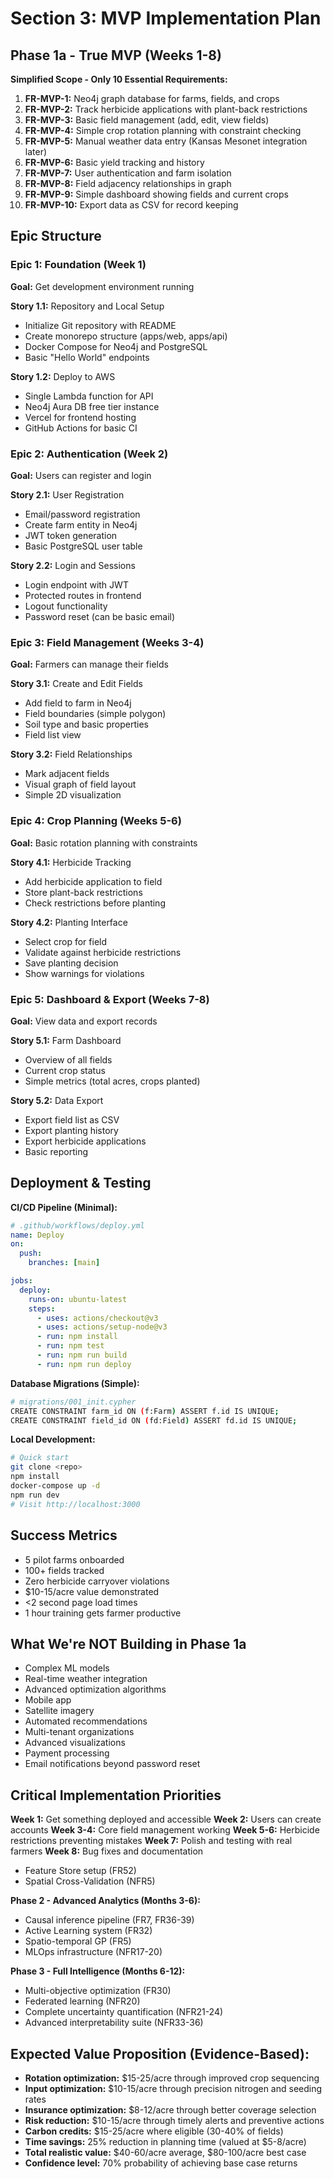 # Section 3: MVP Implementation Plan

## Phase 1a - True MVP (Weeks 1-8)

**Simplified Scope - Only 10 Essential Requirements:**

1. **FR-MVP-1:** Neo4j graph database for farms, fields, and crops
2. **FR-MVP-2:** Track herbicide applications with plant-back restrictions
3. **FR-MVP-3:** Basic field management (add, edit, view fields)
4. **FR-MVP-4:** Simple crop rotation planning with constraint checking
5. **FR-MVP-5:** Manual weather data entry (Kansas Mesonet integration later)
6. **FR-MVP-6:** Basic yield tracking and history
7. **FR-MVP-7:** User authentication and farm isolation
8. **FR-MVP-8:** Field adjacency relationships in graph
9. **FR-MVP-9:** Simple dashboard showing fields and current crops
10. **FR-MVP-10:** Export data as CSV for record keeping

## Epic Structure

### Epic 1: Foundation (Week 1)
**Goal:** Get development environment running

**Story 1.1:** Repository and Local Setup
- Initialize Git repository with README
- Create monorepo structure (apps/web, apps/api)
- Docker Compose for Neo4j and PostgreSQL
- Basic "Hello World" endpoints

**Story 1.2:** Deploy to AWS
- Single Lambda function for API
- Neo4j Aura DB free tier instance
- Vercel for frontend hosting
- GitHub Actions for basic CI

### Epic 2: Authentication (Week 2)
**Goal:** Users can register and login

**Story 2.1:** User Registration
- Email/password registration
- Create farm entity in Neo4j
- JWT token generation
- Basic PostgreSQL user table

**Story 2.2:** Login and Sessions
- Login endpoint with JWT
- Protected routes in frontend
- Logout functionality
- Password reset (can be basic email)

### Epic 3: Field Management (Weeks 3-4)
**Goal:** Farmers can manage their fields

**Story 3.1:** Create and Edit Fields
- Add field to farm in Neo4j
- Field boundaries (simple polygon)
- Soil type and basic properties
- Field list view

**Story 3.2:** Field Relationships
- Mark adjacent fields
- Visual graph of field layout
- Simple 2D visualization

### Epic 4: Crop Planning (Weeks 5-6)
**Goal:** Basic rotation planning with constraints

**Story 4.1:** Herbicide Tracking
- Add herbicide application to field
- Store plant-back restrictions
- Check restrictions before planting

**Story 4.2:** Planting Interface
- Select crop for field
- Validate against herbicide restrictions
- Save planting decision
- Show warnings for violations

### Epic 5: Dashboard & Export (Weeks 7-8)
**Goal:** View data and export records

**Story 5.1:** Farm Dashboard
- Overview of all fields
- Current crop status
- Simple metrics (total acres, crops planted)

**Story 5.2:** Data Export
- Export field list as CSV
- Export planting history
- Export herbicide applications
- Basic reporting

## Deployment & Testing

**CI/CD Pipeline (Minimal):**
```yaml
# .github/workflows/deploy.yml
name: Deploy
on:
  push:
    branches: [main]

jobs:
  deploy:
    runs-on: ubuntu-latest
    steps:
      - uses: actions/checkout@v3
      - uses: actions/setup-node@v3
      - run: npm install
      - run: npm test
      - run: npm run build
      - run: npm run deploy
```

**Database Migrations (Simple):**
```bash
# migrations/001_init.cypher
CREATE CONSTRAINT farm_id ON (f:Farm) ASSERT f.id IS UNIQUE;
CREATE CONSTRAINT field_id ON (fd:Field) ASSERT fd.id IS UNIQUE;
```

**Local Development:**
```bash
# Quick start
git clone <repo>
npm install
docker-compose up -d
npm run dev
# Visit http://localhost:3000
```

## Success Metrics

- 5 pilot farms onboarded
- 100+ fields tracked
- Zero herbicide carryover violations
- $10-15/acre value demonstrated
- <2 second page load times
- 1 hour training gets farmer productive

## What We're NOT Building in Phase 1a

- Complex ML models
- Real-time weather integration  
- Advanced optimization algorithms
- Mobile app
- Satellite imagery
- Automated recommendations
- Multi-tenant organizations
- Advanced visualizations
- Payment processing
- Email notifications beyond password reset

## Critical Implementation Priorities

**Week 1:** Get something deployed and accessible
**Week 2:** Users can create accounts
**Week 3-4:** Core field management working
**Week 5-6:** Herbicide restrictions preventing mistakes
**Week 7:** Polish and testing with real farmers
**Week 8:** Bug fixes and documentation
- Feature Store setup (FR52)
- Spatial Cross-Validation (NFR5)

**Phase 2 - Advanced Analytics (Months 3-6):**
- Causal inference pipeline (FR7, FR36-39)
- Active Learning system (FR32)
- Spatio-temporal GP (FR5)
- MLOps infrastructure (NFR17-20)

**Phase 3 - Full Intelligence (Months 6-12):**
- Multi-objective optimization (FR30)
- Federated learning (NFR20)
- Complete uncertainty quantification (NFR21-24)
- Advanced interpretability suite (NFR33-36)

## Expected Value Proposition (Evidence-Based):
- **Rotation optimization:** $15-25/acre through improved crop sequencing
- **Input optimization:** $10-15/acre through precision nitrogen and seeding rates
- **Insurance optimization:** $8-12/acre through better coverage selection
- **Risk reduction:** $10-15/acre through timely alerts and preventive actions
- **Carbon credits:** $15-25/acre where eligible (30-40% of fields)
- **Time savings:** 25% reduction in planning time (valued at $5-8/acre)
- **Total realistic value:** $40-60/acre average, $80-100/acre best case
- **Confidence level:** 70% probability of achieving base case returns
